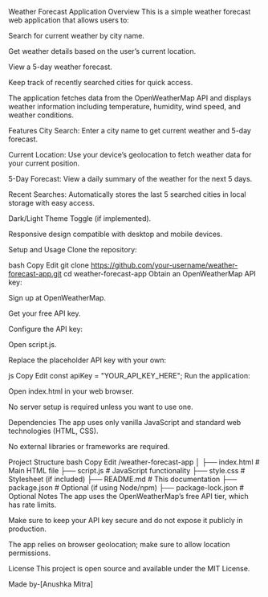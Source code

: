Weather Forecast Application
Overview
This is a simple weather forecast web application that allows users to:

Search for current weather by city name.

Get weather details based on the user’s current location.

View a 5-day weather forecast.

Keep track of recently searched cities for quick access.

The application fetches data from the OpenWeatherMap API and displays weather information including temperature, humidity, wind speed, and weather conditions.

Features
City Search: Enter a city name to get current weather and 5-day forecast.

Current Location: Use your device’s geolocation to fetch weather data for your current position.

5-Day Forecast: View a daily summary of the weather for the next 5 days.

Recent Searches: Automatically stores the last 5 searched cities in local storage with easy access.

Dark/Light Theme Toggle (if implemented).

Responsive design compatible with desktop and mobile devices.

Setup and Usage
Clone the repository:

bash
Copy
Edit
git clone https://github.com/your-username/weather-forecast-app.git
cd weather-forecast-app
Obtain an OpenWeatherMap API key:

Sign up at OpenWeatherMap.

Get your free API key.

Configure the API key:

Open script.js.

Replace the placeholder API key with your own:

js
Copy
Edit
const apiKey = "YOUR_API_KEY_HERE";
Run the application:

Open index.html in your web browser.

No server setup is required unless you want to use one.

Dependencies
The app uses only vanilla JavaScript and standard web technologies (HTML, CSS).

No external libraries or frameworks are required.

Project Structure
bash
Copy
Edit
/weather-forecast-app
│
├── index.html          # Main HTML file
├── script.js           # JavaScript functionality
├── style.css           # Stylesheet (if included)
├── README.md           # This documentation
├── package.json        # Optional (if using Node/npm)
├── package-lock.json   # Optional
Notes
The app uses the OpenWeatherMap’s free API tier, which has rate limits.

Make sure to keep your API key secure and do not expose it publicly in production.

The app relies on browser geolocation; make sure to allow location permissions.

License
This project is open source and available under the MIT License.

Made by-[Anushka Mitra]

